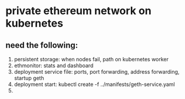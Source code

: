 # private ethereum network on kubernetes

## need the following:
1. persistent storage: when nodes fail, path on kubernetes worker
2. ethmonitor: stats and dashboard
3. deployment service file: ports, port forwarding, address forwarding, startup geth
4. deployment start: kubectl create -f ../manifests/geth-service.yaml
5.
